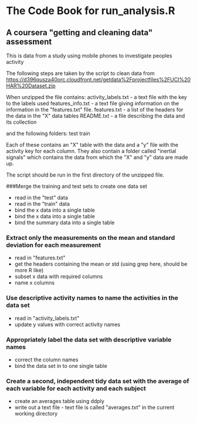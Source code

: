 # The Code Book for run_analysis.R 
## A coursera "getting and cleaning data" assessment

This is data from a study using mobile phones to investigate peoples activity

The following steps are taken by the script to clean data from https://d396qusza40orc.cloudfront.net/getdata%2Fprojectfiles%2FUCI%20HAR%20Dataset.zip

When unzipped the file contains:
activity_labels.txt - a text file with the key to the labels used
features_info.txt - a text file giving information on the information in the "features.txt" file.
features.txt - a list of the headers for the data in the "X" data tables
README.txt - a file describing the data and its collection

and the following folders:
test
train

Each of these contains an "X" table with the data and a "y" file with the activity key for each column.
They also contain a folder called "inertial signals" which contains the data from which the "X" and "y" data are made up.

The script should be run in the first directory of the unzipped file.

###Merge the training and test sets to create one data set

* read in the "test" data
* read in the "train" data
* bind the x data into a single table
* bind the x data into a single table
* bind the summary data into a single table

### Extract only the measurements on the mean and standard deviation for each measurement

* read in "features.txt"
* get the headers containing the mean or std (using grep here, should be more R like)
* subset x data with required columns
* name x columns 

### Use descriptive activity names to name the activities in the data set

* read in "activity_labels.txt"
* update y values with correct activity names

### Appropriately label the data set with descriptive variable names

* correct the column names
* bind the data set in to one single table

### Create a second, independent tidy data set with the average of each variable for each activity and each subject

* create an averages table using ddply
* write out a text file - text file is called "averages.txt" in the current working directory

